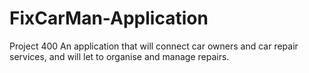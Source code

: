 # FixCarMan-Application
Project 400
An application that will connect car owners and car repair services, and will let to organise and manage repairs.
